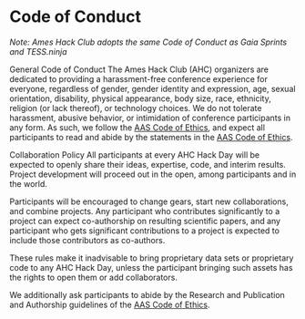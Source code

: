 # Code of Conduct

*Note: Ames Hack Club adopts the same Code of Conduct as Gaia Sprints and TESS.ninja*

General Code of Conduct
The Ames Hack Club (AHC) organizers are dedicated to providing a harassment-free conference experience for everyone, regardless of gender, gender identity and expression, age, sexual orientation, disability, physical appearance, body size, race, ethnicity, religion (or lack thereof), or technology choices. We do not tolerate harassment, abusive behavior, or intimidation of conference participants in any form. As such, we follow the [AAS Code of Ethics](https://aas.org/ethics), and expect all participants to read and abide by the statements in the [AAS Code of Ethics](https://aas.org/ethics).

Collaboration Policy
All participants at every AHC Hack Day will be expected to openly share their ideas, expertise, code, and interim results. Project development will proceed out in the open, among participants and in the world.

Participants will be encouraged to change gears, start new collaborations, and combine projects. Any participant who contributes significantly to a project can expect co-authorship on resulting scientific papers, and any participant who gets significant contributions to a project is expected to include those contributors as co-authors.

These rules make it inadvisable to bring proprietary data sets or proprietary code to any AHC Hack Day, unless the participant bringing such assets has the rights to open them or add collaborators.

We additionally ask participants to abide by the Research and Publication and Authorship guidelines of the [AAS Code of Ethics](https://aas.org/ethics).

